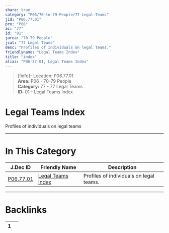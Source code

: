 ```yaml
---  
share: true  
category: "P06/70-to-79-People/77-Legal-Teams"  
jid: "P06.77.01"  
pro: "P06"  
ac: "77"  
id: "01"  
jarea: "70-79 People"  
jcat: "77 Legal Teams"  
desc: "Profiles of individuals on legal teams."  
friendlyname: "Legal Teams Index"  
title: "index"  
alias: "P06-77-01, Legal Teams Index"  
---  
```

>[!info]- Location: P06.77.01  
>**Area:** P06 - 70-79 People  
>**Category:** 77 - 77 Legal Teams  
>**ID:** 01 - Legal Teams Index  
  
# Legal Teams Index  
  
Profiles of individuals on legal teams  
   
  
  
---  
# In This Category  
  
| J.Dec ID                                                                                | Friendly Name                                                                                   | Description                             |  
| --------------------------------------------------------------------------------------- | ----------------------------------------------------------------------------------------------- | --------------------------------------- |  
| [P06.77.01](index.md#) | [Legal Teams Index](index.md#) | Profiles of individuals on legal teams. |  
  
  
---  
# Backlinks  
<div><table class="dataview table-view-table"><thead class="table-view-thead"><tr class="table-view-tr-header"><th class="table-view-th"><span></span><span class="dataview small-text">1</span></th><th class="table-view-th"><span></span></th></tr></thead><tbody class="table-view-tbody"></tbody></table></div>